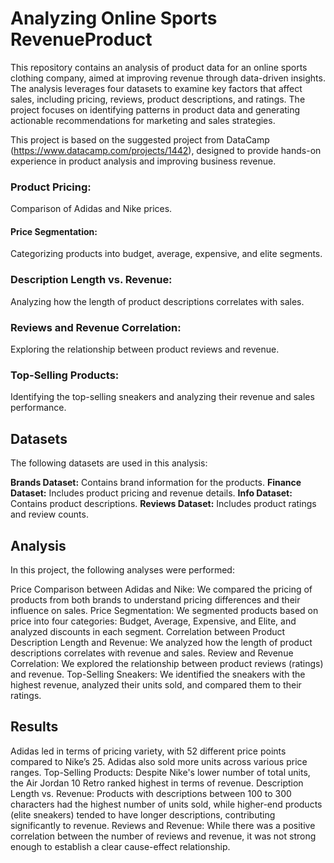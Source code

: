 # Analyzing Online Sports RevenueProduct
This repository contains an analysis of product data for an online sports clothing company, aimed at improving revenue through data-driven insights. The analysis leverages four datasets to examine key factors that affect sales, including pricing, reviews, product descriptions, and ratings. The project focuses on identifying patterns in product data and generating actionable recommendations for marketing and sales strategies.

This project is based on the suggested project from DataCamp (https://www.datacamp.com/projects/1442), designed to provide hands-on experience in product analysis and improving business revenue.

### Product Pricing:
Comparison of Adidas and Nike prices.
#### Price Segmentation:
Categorizing products into budget, average, expensive, and elite segments.
### Description Length vs. Revenue: 
Analyzing how the length of product descriptions correlates with sales.
### Reviews and Revenue Correlation:
Exploring the relationship between product reviews and revenue.
### Top-Selling Products:
Identifying the top-selling sneakers and analyzing their revenue and sales performance.


## Datasets
The following datasets are used in this analysis:

**Brands Dataset:** Contains brand information for the products.
**Finance Dataset:** Includes product pricing and revenue details.
**Info Dataset:** Contains product descriptions.
**Reviews Dataset:** Includes product ratings and review counts.


## Analysis
In this project, the following analyses were performed:

Price Comparison between Adidas and Nike: We compared the pricing of products from both brands to understand pricing differences and their influence on sales.
Price Segmentation: We segmented products based on price into four categories: Budget, Average, Expensive, and Elite, and analyzed discounts in each segment.
Correlation between Product Description Length and Revenue: We analyzed how the length of product descriptions correlates with revenue and sales.
Review and Revenue Correlation: We explored the relationship between product reviews (ratings) and revenue.
Top-Selling Sneakers: We identified the sneakers with the highest revenue, analyzed their units sold, and compared them to their ratings.

## Results

Adidas led in terms of pricing variety, with 52 different price points compared to Nike’s 25. Adidas also sold more units across various price ranges.
Top-Selling Products: Despite Nike's lower number of total units, the Air Jordan 10 Retro ranked highest in terms of revenue.
Description Length vs. Revenue: Products with descriptions between 100 to 300 characters had the highest number of units sold, while higher-end products (elite sneakers) tended to have longer descriptions, contributing significantly to revenue.
Reviews and Revenue: While there was a positive correlation between the number of reviews and revenue, it was not strong enough to establish a clear cause-effect relationship.
